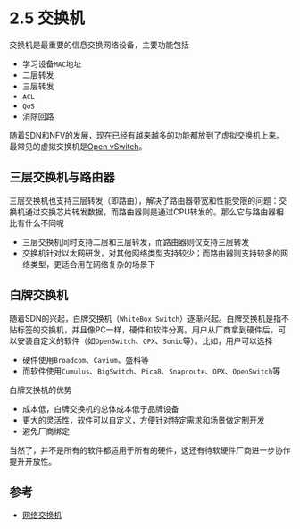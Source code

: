 # 2.5 交换机

交换机是最重要的信息交换网络设备，主要功能包括

* 学习设备`MAC`地址
* 二层转发
* 三层转发
* `ACL`
* `QoS`
* 消除回路

随着SDN和NFV的发展，现在已经有越来越多的功能都放到了虚拟交换机上来。最常见的虚拟交换机是[Open vSwitch](https://github.com/xiaoshen/dps/tree/7116dc034705679bbf733cb752925c7ef3ca6767/ovs/README.md)。

## 三层交换机与路由器

三层交换机也支持三层转发（即路由），解决了路由器带宽和性能受限的问题：交换机通过交换芯片转发数据，而路由器则是通过CPU转发的。那么它与路由器相比有什么不同呢

* 三层交换机同时支持二层和三层转发，而路由器则仅支持三层转发
* 交换机针对以太网研发，对其他网络类型支持较少；而路由器则支持较多的网络类型，更适合用在网络复杂的场景下

## 白牌交换机

随着SDN的兴起，白牌交换机（`WhiteBox Switch`）逐渐兴起。白牌交换机是指不贴标签的交换机，并且像PC一样，硬件和软件分离。用户从厂商拿到硬件后，可以安装自定义的软件（如`OpenSwitch`、`OPX`、`Sonic`等）。比如，用户可以选择

* 硬件使用`Broadcom`、`Cavium`、盛科等
* 而软件使用`Cumulus`、`BigSwitch`、`Pica8`、`Snaproute`、`OPX`、`OpenSwitch`等

白牌交换机的优势

* 成本低，白牌交换机的总体成本低于品牌设备
* 更大的灵活性，软件可以自定义，方便针对特定需求和场景做定制开发
* 避免厂商绑定

当然了，并不是所有的软件都适用于所有的硬件，这还有待软硬件厂商进一步协作提升开放性。

## 参考

* [网络交换机](https://zh.wikipedia.org/wiki/網路交換器)

